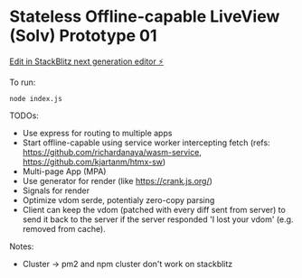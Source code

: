 # Stateless Offline-capable LiveView (Solv) Prototype 01

[Edit in StackBlitz next generation editor ⚡️](https://stackblitz.com/~/github.com/phucvin/solv-01)

To run:
```
node index.js
```

TODOs:
- Use express for routing to multiple apps
- Start offline-capable using service worker intercepting fetch (refs: https://github.com/richardanaya/wasm-service, https://github.com/kjartanm/htmx-sw)
- Multi-page App (MPA)
- Use generator for render (like https://crank.js.org/)
- Signals for render
- Optimize vdom serde, potentialy zero-copy parsing
- Client can keep the vdom (patched with every diff sent from server) to send it back to the server if the server responded 'I lost your vdom' (e.g. removed from cache).

Notes:
- Cluster -> pm2 and npm cluster don't work on stackblitz

